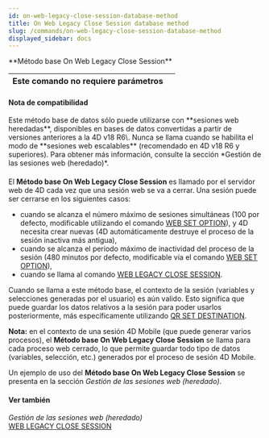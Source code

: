 ```yaml
---
id: on-web-legacy-close-session-database-method
title: On Web Legacy Close Session database method
slug: /commands/on-web-legacy-close-session-database-method
displayed_sidebar: docs
---
```


<!--REF #_command_.Metodo base On Web Legacy Close Session.Syntax-->**Método base On Web Legacy Close Session**<!-- END REF-->
<!--REF #_command_.Metodo base On Web Legacy Close Session.Params-->
| Este comando no requiere parámetros |  |
| --- | --- |

<!-- END REF-->

#### Nota de compatibilidad 

<!--REF #_command_.Metodo base On Web Legacy Close Session.Summary-->Este método base de datos sólo puede utilizarse con **sesiones web heredadas**, disponibles en bases de datos convertidas a partir de versiones anteriores a la 4D v18 R6\.<!-- END REF--> Nunca se llama cuando se habilita el modo de **sesiones web escalables** (recomendado en 4D v18 R6 y superiores). Para obtener más información, consulte la sección *Gestión de las sesiones web (heredado)*.

#### 

El **Método base On Web Legacy Close Session** es llamado por el servidor web de 4D cada vez que una sesión web se va a cerrar. Una sesión puede ser cerrarse en los siguientes casos:

* cuando se alcanza el número máximo de sesiones simultáneas (100 por defecto, modificable utilizando el comando [WEB SET OPTION](web-set-option.md)), y 4D necesita crear nuevas (4D automáticamente destruye el proceso de la sesión inactiva más antigua),
* cuando se alcanza el periodo máximo de inactividad del proceso de la sesión (480 minutos por defecto, modificable vía el comando [WEB SET OPTION](web-set-option.md)),
* cuando se llama al comando [WEB LEGACY CLOSE SESSION](web-legacy-close-session.md).

Cuando se llama a este método base, el contexto de la sesión (variables y selecciones generadas por el usuario) es aún valido. Esto significa que puede guardar los datos relativos a la sesión para poder usarlos posteriormente, más específicamente utilizando [QR SET DESTINATION](qr-set-destination.md).

**Nota:** en el contexto de una sesión 4D Mobile (que puede generar varios procesos), el **Método base On Web Legacy Close Session** se llama para cada proceso web cerrado, lo que permite guardar todo tipo de datos (variables, selección, etc.) generados por el proceso de sesión 4D Mobile.  
  
Un ejemplo de uso del **Método base On Web Legacy Close Session** se presenta en la sección *Gestión de las sesiones web (heredado)*.  

#### Ver también 

*Gestión de las sesiones web (heredado)*  
[WEB LEGACY CLOSE SESSION](web-legacy-close-session.md)  